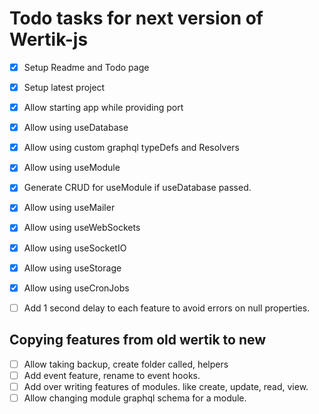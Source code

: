 # Todo tasks for next version of Wertik-js

- [x] Setup Readme and Todo page

- [x] Setup latest project

- [x] Allow starting app while providing port

- [x] Allow using useDatabase

- [x] Allow using custom graphql typeDefs and Resolvers

- [x] Allow using useModule

- [x] Generate CRUD for useModule if useDatabase passed.

- [x] Allow using useMailer

- [x] Allow using useWebSockets

- [x] Allow using useSocketIO

- [x] Allow using useStorage

- [x] Allow using useCronJobs

- [ ] Add 1 second delay to each feature to avoid errors on null properties.

## Copying features from old wertik to new

- [ ] Allow taking backup, create folder called, helpers
- [ ] Add event feature, rename to event hooks.
- [ ] Add over writing features of modules. like create, update, read, view.
- [ ] Allow changing module graphql schema for a module.
